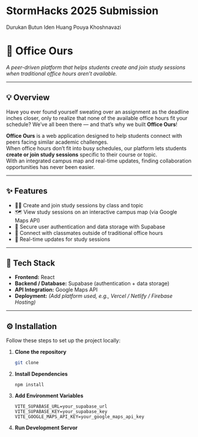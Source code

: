 # StormHacks 2025 Submission

Durukan Butun
Iden Huang
Pouya Khoshnavazi

# 🏫 Office Ours

_A peer-driven platform that helps students create and join study sessions when traditional office hours aren’t available._

---

## 💡 Overview

Have you ever found yourself sweating over an assignment as the deadline inches closer, only to realize that none of the available office hours fit your schedule? We’ve all been there — and that’s why we built **Office Ours**!

**Office Ours** is a web application designed to help students connect with peers facing similar academic challenges.  
When office hours don’t fit into busy schedules, our platform lets students **create or join study sessions** specific to their course or topic.  
With an integrated campus map and real-time updates, finding collaboration opportunities has never been easier.

---

## ✨ Features

- 🧑‍🏫 Create and join study sessions by class and topic
- 🗺️ View study sessions on an interactive campus map (via Google Maps API)
- 🔐 Secure user authentication and data storage with Supabase
- 💬 Connect with classmates outside of traditional office hours
- 🔄 Real-time updates for study sessions

---

## 🧰 Tech Stack

- **Frontend:** React
- **Backend / Database:** Supabase (authentication + data storage)
- **API Integration:** Google Maps API
- **Deployment:** _(Add platform used, e.g., Vercel / Netlify / Firebase Hosting)_

---

## ⚙️ Installation

Follow these steps to set up the project locally:

1. **Clone the repository**

   ```bash
   git clone

   ```

2. **Install Dependencies**

   ```
   npm install

   ```

3. **Add Environment Variables**

   ```
   VITE_SUPABASE_URL=your_supabase_url
   VITE_SUPABASE_KEY=your_supabase_key
   VITE_GOOGLE_MAPS_API_KEY=your_google_maps_api_key

   ```

4. **Run Development Servor**

   ```npm run dev

   ```
